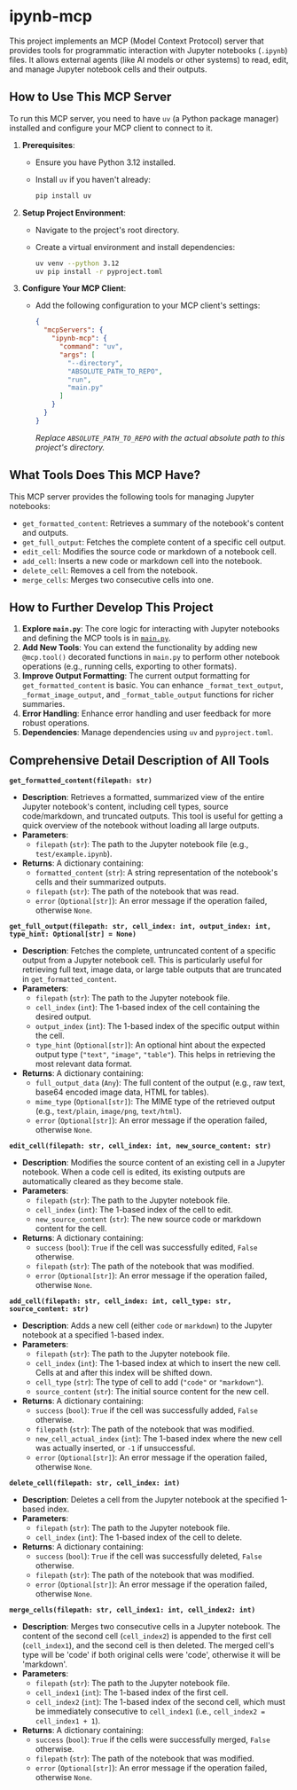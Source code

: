 # ipynb-mcp

This project implements an MCP (Model Context Protocol) server that provides tools for programmatic interaction with Jupyter notebooks (`.ipynb`) files. It allows external agents (like AI models or other systems) to read, edit, and manage Jupyter notebook cells and their outputs.

## How to Use This MCP Server

To run this MCP server, you need to have `uv` (a Python package manager) installed and configure your MCP client to connect to it.

1. **Prerequisites**:
    * Ensure you have Python 3.12 installed.
    * Install `uv` if you haven't already:

        ```bash
        pip install uv
        ```

2. **Setup Project Environment**:
    * Navigate to the project's root directory.
    * Create a virtual environment and install dependencies:

        ```bash
        uv venv --python 3.12
        uv pip install -r pyproject.toml
        ```

3. **Configure Your MCP Client**:
    * Add the following configuration to your MCP client's settings:

        ```json
        {
          "mcpServers": {
            "ipynb-mcp": {
              "command": "uv",
              "args": [
                "--directory",
                "ABSOLUTE_PATH_TO_REPO",
                "run",
                "main.py"
              ]
            }
          }
        }
        ```

        *Replace `ABSOLUTE_PATH_TO_REPO` with the actual absolute path to this project's directory.*

## What Tools Does This MCP Have?

This MCP server provides the following tools for managing Jupyter notebooks:

* `get_formatted_content`: Retrieves a summary of the notebook's content and outputs.
* `get_full_output`: Fetches the complete content of a specific cell output.
* `edit_cell`: Modifies the source code or markdown of a notebook cell.
* `add_cell`: Inserts a new code or markdown cell into the notebook.
* `delete_cell`: Removes a cell from the notebook.
* `merge_cells`: Merges two consecutive cells into one.

## How to Further Develop This Project

1. **Explore `main.py`**: The core logic for interacting with Jupyter notebooks and defining the MCP tools is in [`main.py`](main.py).
2. **Add New Tools**: You can extend the functionality by adding new `@mcp.tool()` decorated functions in `main.py` to perform other notebook operations (e.g., running cells, exporting to other formats).
3. **Improve Output Formatting**: The current output formatting for `get_formatted_content` is basic. You can enhance `_format_text_output`, `_format_image_output`, and `_format_table_output` functions for richer summaries.
4. **Error Handling**: Enhance error handling and user feedback for more robust operations.
5. **Dependencies**: Manage dependencies using `uv` and `pyproject.toml`.

## Comprehensive Detail Description of All Tools

**`get_formatted_content(filepath: str)`**

* **Description**: Retrieves a formatted, summarized view of the entire Jupyter notebook's content, including cell types, source code/markdown, and truncated outputs. This tool is useful for getting a quick overview of the notebook without loading all large outputs.
* **Parameters**:
  * `filepath` (`str`): The path to the Jupyter notebook file (e.g., `test/example.ipynb`).
* **Returns**: A dictionary containing:
  * `formatted_content` (`str`): A string representation of the notebook's cells and their summarized outputs.
  * `filepath` (`str`): The path of the notebook that was read.
  * `error` (`Optional[str]`): An error message if the operation failed, otherwise `None`.

**`get_full_output(filepath: str, cell_index: int, output_index: int, type_hint: Optional[str] = None)`**

* **Description**: Fetches the complete, untruncated content of a specific output from a Jupyter notebook cell. This is particularly useful for retrieving full text, image data, or large table outputs that are truncated in `get_formatted_content`.
* **Parameters**:
  * `filepath` (`str`): The path to the Jupyter notebook file.
  * `cell_index` (`int`): The 1-based index of the cell containing the desired output.
  * `output_index` (`int`): The 1-based index of the specific output within the cell.
  * `type_hint` (`Optional[str]`): An optional hint about the expected output type (`"text"`, `"image"`, `"table"`). This helps in retrieving the most relevant data format.
* **Returns**: A dictionary containing:
  * `full_output_data` (`Any`): The full content of the output (e.g., raw text, base64 encoded image data, HTML for tables).
  * `mime_type` (`Optional[str]`): The MIME type of the retrieved output (e.g., `text/plain`, `image/png`, `text/html`).
  * `error` (`Optional[str]`): An error message if the operation failed, otherwise `None`.

**`edit_cell(filepath: str, cell_index: int, new_source_content: str)`**

* **Description**: Modifies the source content of an existing cell in a Jupyter notebook. When a code cell is edited, its existing outputs are automatically cleared as they become stale.
* **Parameters**:
  * `filepath` (`str`): The path to the Jupyter notebook file.
  * `cell_index` (`int`): The 1-based index of the cell to edit.
  * `new_source_content` (`str`): The new source code or markdown content for the cell.
* **Returns**: A dictionary containing:
  * `success` (`bool`): `True` if the cell was successfully edited, `False` otherwise.
  * `filepath` (`str`): The path of the notebook that was modified.
  * `error` (`Optional[str]`): An error message if the operation failed, otherwise `None`.

**`add_cell(filepath: str, cell_index: int, cell_type: str, source_content: str)`**

* **Description**: Adds a new cell (either `code` or `markdown`) to the Jupyter notebook at a specified 1-based index.
* **Parameters**:
  * `filepath` (`str`): The path to the Jupyter notebook file.
  * `cell_index` (`int`): The 1-based index at which to insert the new cell. Cells at and after this index will be shifted down.
  * `cell_type` (`str`): The type of cell to add (`"code"` or `"markdown"`).
  * `source_content` (`str`): The initial source content for the new cell.
* **Returns**: A dictionary containing:
  * `success` (`bool`): `True` if the cell was successfully added, `False` otherwise.
  * `filepath` (`str`): The path of the notebook that was modified.
  * `new_cell_actual_index` (`int`): The 1-based index where the new cell was actually inserted, or `-1` if unsuccessful.
  * `error` (`Optional[str]`): An error message if the operation failed, otherwise `None`.

**`delete_cell(filepath: str, cell_index: int)`**

* **Description**: Deletes a cell from the Jupyter notebook at the specified 1-based index.
* **Parameters**:
  * `filepath` (`str`): The path to the Jupyter notebook file.
  * `cell_index` (`int`): The 1-based index of the cell to delete.
* **Returns**: A dictionary containing:
  * `success` (`bool`): `True` if the cell was successfully deleted, `False` otherwise.
  * `filepath` (`str`): The path of the notebook that was modified.
  * `error` (`Optional[str]`): An error message if the operation failed, otherwise `None`.

**`merge_cells(filepath: str, cell_index1: int, cell_index2: int)`**

* **Description**: Merges two consecutive cells in a Jupyter notebook. The content of the second cell (`cell_index2`) is appended to the first cell (`cell_index1`), and the second cell is then deleted. The merged cell's type will be 'code' if both original cells were 'code', otherwise it will be 'markdown'.
* **Parameters**:
  * `filepath` (`str`): The path to the Jupyter notebook file.
  * `cell_index1` (`int`): The 1-based index of the first cell.
  * `cell_index2` (`int`): The 1-based index of the second cell, which must be immediately consecutive to `cell_index1` (i.e., `cell_index2 = cell_index1 + 1`).
* **Returns**: A dictionary containing:
  * `success` (`bool`): `True` if the cells were successfully merged, `False` otherwise.
  * `filepath` (`str`): The path of the notebook that was modified.
  * `error` (`Optional[str]`): An error message if the operation failed, otherwise `None`.
